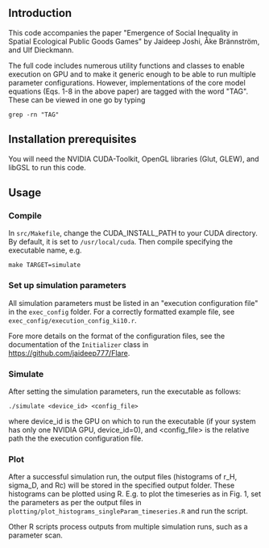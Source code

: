 ## Introduction

This code accompanies the paper "Emergence of Social Inequality in Spatial Ecological Public Goods Games" by Jaideep Joshi, Åke Brännström, and Ulf Dieckmann. 

The full code includes numerous utility functions and classes to enable execution on GPU and to make it generic enough to be able to run multiple parameter configurations. However,  implementations of the core model equations (Eqs. 1-8 in the above paper) are tagged with the word "TAG". These can be viewed in one go by typing 

```
grep -rn "TAG"
``` 


## Installation prerequisites

You will need the NVIDIA CUDA-Toolkit, OpenGL libraries (Glut, GLEW), and libGSL to run this code. 

## Usage

### Compile

In `src/Makefile`, change the CUDA_INSTALL_PATH to your CUDA directory. By default, it is set to `/usr/local/cuda`. Then compile specifying the executable name, e.g.

```
make TARGET=simulate
```

### Set up simulation parameters

All simulation parameters must be listed in an "execution configuration file" in the `exec_config` folder. For a correctly formatted example file, see `exec_config/execution_config_ki10.r`. 

Fore more details on the format of the configuration files, see the documentation of the `Initializer` class in https://github.com/jaideep777/Flare.

### Simulate

After setting the simulation parameters, run the executable as follows:

```
./simulate <device_id> <config_file> 
```

where device_id is the GPU on which to run the executable (if your system has only one NVIDIA GPU, device_id=0), and <config_file> is the relative path the the execution configuration file.

	
### Plot

After a successful simulation run, the output files (histograms of r_H, sigma_D, and Rc) will be stored in the specified output folder. These histograms can be plotted using R. E.g. to plot the timeseries as in Fig. 1, set the parameters as per the output files in `plotting/plot_histograms_singleParam_timeseries.R` and run the script. 

Other R scripts process outputs from multiple simulation runs, such as a parameter scan.




